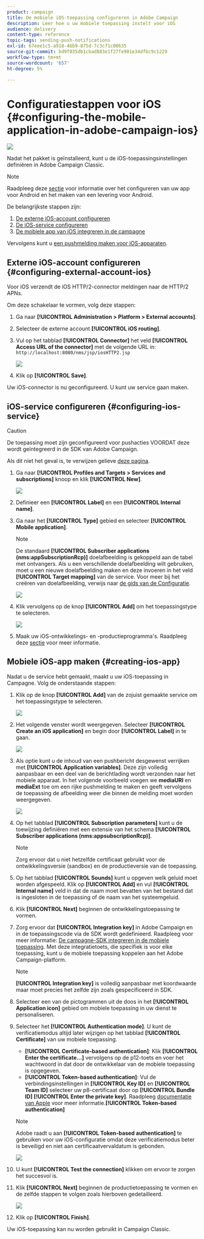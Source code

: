 ```yaml
---
product: campaign
title: De mobiele iOS-toepassing configureren in Adobe Campaign
description: Leer hoe u uw mobiele toepassing instelt voor iOS
audience: delivery
content-type: reference
topic-tags: sending-push-notifications
exl-id: 67eee1c5-a918-46b9-875d-7c3c71c00635
source-git-commit: bd9f035db1cbad883e1f27fe901e34dfbc9c1229
workflow-type: tm+mt
source-wordcount: '657'
ht-degree: 5%

---
```


# Configuratiestappen voor iOS {#configuring-the-mobile-application-in-adobe-campaign-ios}

![](../../assets/common.svg)

Nadat het pakket is geïnstalleerd, kunt u de iOS-toepassingsinstellingen definiëren in Adobe Campaign Classic.

>[!NOTE]
>
>Raadpleeg deze [sectie](configuring-the-mobile-application-android.md) voor informatie over het configureren van uw app voor Android en het maken van een levering voor Android.

De belangrijkste stappen zijn:

1. [De externe iOS-account configureren](#configuring-external-account-ios)
1. [De iOS-service configureren](#configuring-ios-service)
1. [De mobiele app van iOS integreren in de campagne](#creating-ios-app)

Vervolgens kunt u [een pushmelding maken voor iOS-apparaten](create-notifications-ios.md).


## Externe iOS-account configureren {#configuring-external-account-ios}

Voor iOS verzendt de iOS HTTP/2-connector meldingen naar de HTTP/2 APNs.

Om deze schakelaar te vormen, volg deze stappen:

1. Ga naar **[!UICONTROL Administration > Platform > External accounts]**.
1. Selecteer de externe account **[!UICONTROL iOS routing]**.
1. Vul op het tabblad **[!UICONTROL Connector]** het veld **[!UICONTROL Access URL of the connector]** met de volgende URL in: ```http://localhost:8080/nms/jsp/iosHTTP2.jsp```

   ![](assets/nmac_connectors.png)

1. Klik op **[!UICONTROL Save]**.

Uw iOS-connector is nu geconfigureerd. U kunt uw service gaan maken.

## iOS-service configureren {#configuring-ios-service}

>[!CAUTION]
>
>De toepassing moet zijn geconfigureerd voor pushacties VOORDAT deze wordt geïntegreerd in de SDK van Adobe Campaign.
>
>Als dit niet het geval is, te verwijzen gelieve [deze pagina](https://developer.apple.com/documentation/usernotifications).

1. Ga naar **[!UICONTROL Profiles and Targets > Services and subscriptions]** knoop en klik **[!UICONTROL New]**.

   ![](assets/nmac_service_1.png)

1. Definieer een **[!UICONTROL Label]** en een **[!UICONTROL Internal name]**.
1. Ga naar het **[!UICONTROL Type]** gebied en selecteer **[!UICONTROL Mobile application]**.

   >[!NOTE]
   >
   >De standaard **[!UICONTROL Subscriber applications (nms:appSubscriptionRcp)]** doelafbeelding is gekoppeld aan de tabel met ontvangers. Als u een verschillende doelafbeelding wilt gebruiken, moet u een nieuwe doelafbeelding maken en deze invoeren in het veld **[!UICONTROL Target mapping]** van de service. Voor meer bij het creëren van doelafbeelding, verwijs naar [de gids van de Configuratie](../../configuration/using/about-custom-recipient-table.md).

   ![](assets/nmac_ios.png)

1. Klik vervolgens op de knop **[!UICONTROL Add]** om het toepassingstype te selecteren.

   ![](assets/nmac_service_2.png)

1. Maak uw iOS-ontwikkelings- en -productieprogramma&#39;s. Raadpleeg deze [sectie](configuring-the-mobile-application.md#creating-ios-app) voor meer informatie.

## Mobiele iOS-app maken {#creating-ios-app}

Nadat u de service hebt gemaakt, maakt u uw iOS-toepassing in Campagne. Volg de onderstaande stappen:

1. Klik op de knop **[!UICONTROL Add]** van de zojuist gemaakte service om het toepassingstype te selecteren.

   ![](assets/nmac_service_2.png)

1. Het volgende venster wordt weergegeven. Selecteer **[!UICONTROL Create an iOS application]** en begin door **[!UICONTROL Label]** in te gaan.

   ![](assets/nmac_ios_2.png)

1. Als optie kunt u de inhoud van een pushbericht desgewenst verrijken met **[!UICONTROL Application variables]**. Deze zijn volledig aanpasbaar en een deel van de berichtlading wordt verzonden naar het mobiele apparaat.
In het volgende voorbeeld voegen we **mediaURl** en **mediaExt** toe om een rijke pushmelding te maken en geeft vervolgens de toepassing de afbeelding weer die binnen de melding moet worden weergegeven.

   ![](assets/nmac_ios_3.png)

1. Op het tabblad **[!UICONTROL Subscription parameters]** kunt u de toewijzing definiëren met een extensie van het schema **[!UICONTROL Subscriber applications (nms:appsubscriptionRcp)]**.

   >[!NOTE]
   >
   >Zorg ervoor dat u niet hetzelfde certificaat gebruikt voor de ontwikkelingsversie (sandbox) en de productieversie van de toepassing.

1. Op het tabblad **[!UICONTROL Sounds]** kunt u opgeven welk geluid moet worden afgespeeld. Klik op **[!UICONTROL Add]** en vul **[!UICONTROL Internal name]** veld in dat de naam moet bevatten van het bestand dat is ingesloten in de toepassing of de naam van het systeemgeluid.

1. Klik **[!UICONTROL Next]** beginnen de ontwikkelingstoepassing te vormen.

1. Zorg ervoor dat **[!UICONTROL Integration key]** in Adobe Campaign en in de toepassingscode via de SDK wordt gedefinieerd. Raadpleeg voor meer informatie: [De campagne-SDK integreren in de mobiele toepassing](integrating-campaign-sdk-into-the-mobile-application.md). Met deze integratietoets, die specifiek is voor elke toepassing, kunt u de mobiele toepassing koppelen aan het Adobe Campaign-platform.

   >[!NOTE]
   >
   > **[!UICONTROL Integration key]** is volledig aanpasbaar met koordwaarde maar moet precies het zelfde zijn zoals gespecificeerd in SDK.

1. Selecteer een van de pictogrammen uit de doos in het **[!UICONTROL Application icon]** gebied om mobiele toepassing in uw dienst te personaliseren.

1. Selecteer het **[!UICONTROL Authentication mode]**. U kunt de verificatiemodus altijd later wijzigen op het tabblad **[!UICONTROL Certificate]** van uw mobiele toepassing.
   * **[!UICONTROL Certificate-based authentication]**: Klik  **[!UICONTROL Enter the certificate...]**  vervolgens op de p12-toets en voer het wachtwoord in dat door de ontwikkelaar van de mobiele toepassing is opgegeven.
   * **[!UICONTROL Token-based authentication]**: Vul de verbindingsinstellingen in  **[!UICONTROL Key ID]** en  **[!UICONTROL Team ID]** selecteer uw p8-certificaat door op  **[!UICONTROL Bundle ID]**   **[!UICONTROL Enter the private key]**. Raadpleeg [documentatie van Apple](https://developer.apple.com/documentation/usernotifications/setting_up_a_remote_notification_server/establishing_a_token-based_connection_to_apns) voor meer informatie.**[!UICONTROL Token-based authentication]**

   >[!NOTE]
   >
   > Adobe raadt u aan **[!UICONTROL Token-based authentication]** te gebruiken voor uw iOS-configuratie omdat deze verificatiemodus beter is beveiligd en niet aan certificaatvervaldatum is gebonden.

   ![](assets/nmac_ios_4.png)

1. U kunt **[!UICONTROL Test the connection]** klikken om ervoor te zorgen het succesvol is.

1. Klik **[!UICONTROL Next]** beginnen de productietoepassing te vormen en de zelfde stappen te volgen zoals hierboven gedetailleerd.

   ![](assets/nmac_ios_5.png)

1. Klik op **[!UICONTROL Finish]**.

Uw iOS-toepassing kan nu worden gebruikt in Campaign Classic.
